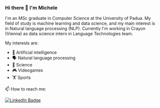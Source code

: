 ### Hi there 👋 I'm Michele

I'm an MSc graduate in Computer Science at the University of Padua. My field of study is machine learning and data science, and my main interest is in Natural language processing (NLP).
Currently I'm working in Crayon (Vienna) as data science intern in Language Technologies team.

My interests are:

* 🧠 Artificial intelligence
* 🗣 Natural language processing
* 🔭 Science
* 🎮 Videogames
* 🏋️ Sports


📫 How to reach me:
<div id="badges">
  <a href="https://www.linkedin.com/in/michele-bortone-6a689a139/">
    <img src="https://img.shields.io/badge/LinkedIn-blue?style=for-the-badge&logo=linkedin&logoColor=white" alt="LinkedIn Badge"/>
  </a>
</div>

<!--
**mibo8/mibo8** is a ✨ _special_ ✨ repository because its `README.md` (this file) appears on your GitHub profile.

Here are some ideas to get you started:

- 🔭 I’m currently working on ...
- 🌱 I’m currently learning ...
- 👯 I’m looking to collaborate on ...
- 🤔 I’m looking for help with ...
- 💬 Ask me about ...
- 📫 How to reach me: ...
- 😄 Pronouns: ...
- ⚡ Fun fact: ...
-->
